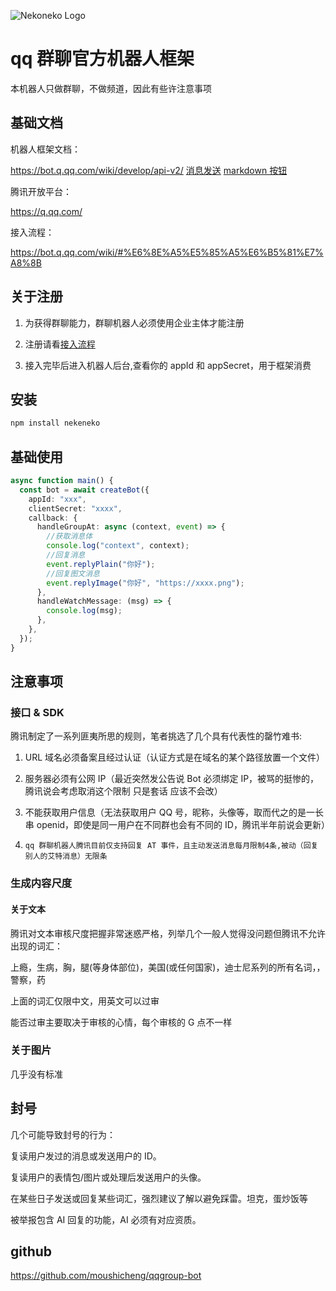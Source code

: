 ![Nekoneko Logo](https://github.com/moushicheng/nekoneko/blob/main/logo.png?raw=true)

# qq 群聊官方机器人框架

本机器人只做群聊，不做频道，因此有些许注意事项

## 基础文档

机器人框架文档：

https://bot.q.qq.com/wiki/develop/api-v2/
[消息发送](https://bot.q.qq.com/wiki/develop/api-v2/server-inter/message/send-receive/send.html)
[markdown 按钮](https://bot.q.qq.com/wiki/develop/api-v2/server-inter/message/trans/msg-btn.html)

腾讯开放平台：

https://q.qq.com/

接入流程：

https://bot.q.qq.com/wiki/#%E6%8E%A5%E5%85%A5%E6%B5%81%E7%A8%8B

## 关于注册

1. 为获得群聊能力，群聊机器人必须使用企业主体才能注册

2. 注册请看[接入流程](https://bot.q.qq.com/wiki/#%E6%8E%A5%E5%85%A5%E6%B5%81%E7%A8%8B)

3. 接入完毕后进入机器人后台,查看你的 appId 和 appSecret，用于框架消费

## 安装

```ts
npm install nekeneko
```

## 基础使用

```ts
async function main() {
  const bot = await createBot({
    appId: "xxx",
    clientSecret: "xxxx",
    callback: {
      handleGroupAt: async (context, event) => {
        //获取消息体
        console.log("context", context);
        //回复消息
        event.replyPlain("你好");
        //回复图文消息
        event.replyImage("你好", "https://xxxx.png");
      },
      handleWatchMessage: (msg) => {
        console.log(msg);
      },
    },
  });
}
```

## 注意事项

### 接口 & SDK

腾讯制定了一系列匪夷所思的规则，笔者挑选了几个具有代表性的罄竹难书:

1. URL 域名必须备案且经过认证（认证方式是在域名的某个路径放置一个文件）

2. 服务器必须有公网 IP（最近突然发公告说 Bot 必须绑定 IP，被骂的挺惨的，腾讯说会考虑取消这个限制 只是套话 应该不会改）

3. 不能获取用户信息（无法获取用户 QQ 号，昵称，头像等，取而代之的是一长串 openid，即使是同一用户在不同群也会有不同的 ID，腾讯半年前说会更新）

4. `qq 群聊机器人腾讯目前仅支持回复 AT 事件，且主动发送消息每月限制4条,被动（回复别人的艾特消息）无限条`

### 生成内容尺度

#### 关于文本

腾讯对文本审核尺度把握非常迷惑严格，列举几个一般人觉得没问题但腾讯不允许出现的词汇：

上瘾，生病，胸，腿(等身体部位)，美国(或任何国家)，迪士尼系列的所有名词，，警察，药

上面的词汇仅限中文，用英文可以过审

能否过审主要取决于审核的心情，每个审核的 G 点不一样

### 关于图片

几乎没有标准

## 封号

几个可能导致封号的行为：

复读用户发过的消息或发送用户的 ID。

复读用户的表情包/图片或处理后发送用户的头像。

在某些日子发送或回复某些词汇，强烈建议了解以避免踩雷。坦克，蛋炒饭等

被举报包含 AI 回复的功能，AI 必须有对应资质。

## github

https://github.com/moushicheng/qqgroup-bot
